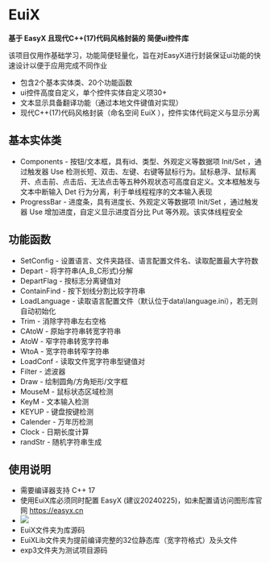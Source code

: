# EuiX
**基于 EasyX 且现代C++(17)代码风格封装的 简便ui控件库**

该项目仅用作基础学习，功能简便轻量化，旨在对EasyX进行封装保证ui功能的快速设计以便于应用完成不同作业

- 包含2个基本实体类、20个功能函数
- ui控件高度自定义，单个控件实体自定义项30+
- 文本显示具备翻译功能（通过本地文件键值对实现）
- 现代C++(17)代码风格封装（命名空间 EuiX ），控件实体代码定义与显示分离

## 基本实体类
- Components - 按钮/文本框，具有id、类型、外观定义等数据项 Init/Set ，通过触发器 Use 检测长短、双击、左键、右键等鼠标行为。鼠标悬浮、鼠标离开、点击前、点击后、无法点击等五种外观状态可高度自定义。文本框触发与文本中断输入 Det 行为分离，利于单线程程序的文本输入表现
- ProgressBar - 进度条，具有进度长、外观定义等数据项 Init/Set ，通过触发器 Use 增加进度，自定义显示进度百分比 Put 等外观。该实体线程安全

## 功能函数
- SetConfig - 设置语言、文件夹路径、语言配置文件名、读取配置最大字符数
- Depart - 将字符串(A_B_C形式)分解
- DepartFlag - 按标志分离键值对
- ContainFind - 按下划线分割比较字符串
- LoadLanguage - 读取语言配置文件（默认位于data\language.ini），若无则自动初始化
- Trim - 消除字符串左右空格
- CAtoW - 原始字符串转宽字符串
- AtoW - 窄字符串转宽字符串
- WtoA - 宽字符串转窄字符串
- LoadConf - 读取文件宽字符串型键值对
- Filter - 滤波器
- Draw - 绘制圆角/方角矩形/文字框
- MouseM - 鼠标状态区域检测
- KeyM - 文本输入检测
- KEYUP - 键盘按键检测
- Calender - 万年历检测
- Clock - 日期长度计算
- randStr - 随机字符串生成

## 使用说明
- 需要编译器支持 C++ 17
- 使用EuiX库必须同时配置 EasyX (建议20240225)，如未配置请访问图形库官网 https://easyx.cn
- ![](https://github.com/CrysiskB/EuiX/blob/main/test.gif)
- EuiX文件夹为库源码
- EuiXLib文件夹为提前编译完整的32位静态库（宽字符格式）及头文件
- exp3文件夹为测试项目源码